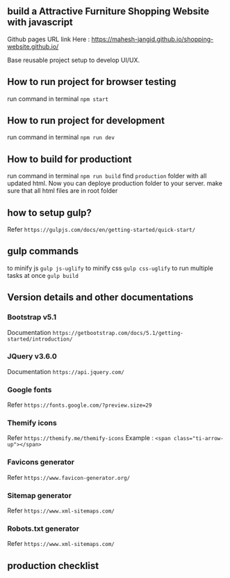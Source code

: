 ## build a Attractive Furniture Shopping Website with javascript

Github pages URL link Here : https://mahesh-jangid.github.io/shopping-website.github.io/

Base reusable project setup to develop UI/UX.

## How to run project for browser testing

run command in terminal `npm start`

## How to run project for development

run command in terminal `npm run dev`

## How to build for productiont

run command in terminal `npm run build`
find `production` folder with all updated html. Now you can deploye production folder to your server.
make sure that all html files are in root folder

## how to setup gulp?

Refer `https://gulpjs.com/docs/en/getting-started/quick-start/`

## gulp commands

to minify js `gulp js-uglify`
to minify css `gulp css-uglify`
to run multiple tasks at once `gulp build`

## Version details and other documentations

### Bootstrap v5.1

Documentation `https://getbootstrap.com/docs/5.1/getting-started/introduction/`

### JQuery v3.6.0

Documentation `https://api.jquery.com/`

### Google fonts

Refer `https://fonts.google.com/?preview.size=29`

### Themify icons

Refer `https://themify.me/themify-icons`
Example : `<span class="ti-arrow-up"></span>`

### Favicons generator

Refer `https://www.favicon-generator.org/`

### Sitemap generator

Refer `https://www.xml-sitemaps.com/`

### Robots.txt generator

Refer `https://www.xml-sitemaps.com/`

## production checklist
